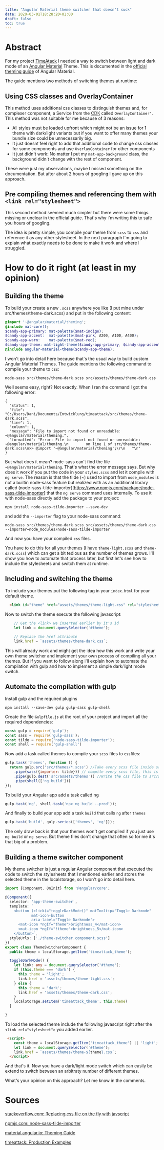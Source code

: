 ```yaml
---
title: "Angular Material theme switcher that doesn't suck"
date: 2020-03-01T18:28:20+01:00
draft: false
toc: true
---
```


# Abstract

For my project [TimeAtack](https://github.com/danielr1996/timeattack) I needed a way to switch between light and 
dark mode of an [Angular Material](https://material.angular.io/) Theme. This is documented in 
the [official theming guide](https://material.angular.io/guide/theming#defining-a-custom-theme) of Angular Material.

The guide mentions two methods of switching themes at runtime:

## Using CSS classes and OverlayContainer

This method uses additional css classes to distinguish themes and, for complexer component, 
a Service from the [CDK](https://material.angular.io/cdk/categories) called `OverlayContainer'`.
This method was not suitable for me because of 3 reasons:

- All styles must be loaded upfront which might not be an issue for 1 theme with dark/light variants but if you want to 
offer many themes your bundle size could be unnecessarily big.
- It just doesnt feel right to add that additional code to change css classes for some components and use 
`OverlayContainer` for other components
- It just didn't work: No matter I put my `mat-app-background` class, the background didn't 
change with the rest of component.

These were just my observations, maybe I missed something on the documentation. 
But after about 2 hours of googling I gave up on this approach.

## Pre compiling themes and referencing them with `<link rel="stylesheet">`

This second method seemed much simpler but there were some things missing or unclear in the official guide. 
That's why I'm writing this to safe you hours of googling.

The idea is pretty simple, you compile your theme from `scss` to `css` and reference it as any other stylesheet. 
In the next paragraph I'm going to explain what exactly needs to be done to make it work and where I struggled.

# How to do it right (at least in my opinion)
## Building the theme
To build your create a new `.scss` anywhere you like (I put mine under src/themes/theme-dark.scss) and put in the 
following content:
```.scss
@import '~@angular/material/theming';
@include mat-core();
$candy-app-primary: mat-palette($mat-indigo);
$candy-app-accent:  mat-palette($mat-pink, A200, A100, A400);
$candy-app-warn:    mat-palette($mat-red);
$candy-app-theme: mat-light-theme($candy-app-primary, $candy-app-accent, $candy-app-warn);
@include angular-material-theme($candy-app-theme);
```

I won't go into detail here because that's the usual way to build custom Angular Material Themes.
The guide mentions the following command to compile your theme to `css`:

```shell script
node-sass src/themes/theme-dark.scss src/assets/themes/theme-dark.css
```

Well seems easy, right? Not exactly. When I ran the command I got the following error:
```shell script
{
  "status": 1,
  "file": "C:/Users/Dani/Documents/Entwicklung/timeattack/src/themes/theme-dark.scss",
  "line": 1,
  "column": 1,
  "message": "File to import not found or unreadable: ~@angular/material/theming.",
  "formatted": "Error: File to import not found or unreadable: ~@angular/material/theming.\n        on line 1 of src/themes/theme-dark.scss\n>> @import '~@angular/material/theming';\r\n   ^\n"
}

```

But what does it mean? node-sass can't find the file `~@angular/material/theming`. That's what the error message says.
But why does it work if you put the code in your `styles.scss` and let it compile with `ng serve`. 
The reason is that the tilde (~) used to import from `node_modules` is not a builtin node-sass feature but realized with 
as an additional library called (node-sass-tilde-importer)[https://www.npmjs.com/package/node-sass-tilde-importer] that
the `ng serve` command uses internally. To use it with node-sass directly add the package to your project:
```shell script
npm install node-sass-tilde-importer --save-dev
```
and add the `--importer` flag to your node-sass command:
```shell script
node-sass src/themes/theme-dark.scss src/assets/themes/theme-dark.css --importer=node_modules/node-sass-tilde-importer
```
And now you have your compiled `css` files. 

You have to do this for all your themes (I have `theme-light.scss` and `theme-dark.scss`) which can get a bit tedious as
the number of themes grows. I'll show you how to automate that process later, but first let's see how to include 
the stylesheets and switch them at runtime.

## Including and switching the theme
To include your themes put the following tag in your `index.html` for your default theme.
```html
  <link id="theme" href="assets/themes/theme-light.css" rel="stylesheet ">
```

Now to switch the theme execute the following javascript:
```javascript
    // Get the <link> we inserted earlier by it's id
    let link = document.querySelector('#theme');
    
    // Replace the href attribute
    link.href = `assets/themes/theme-dark.css`;
```

This will already work and might get the idea how this work and write your own theme switcher and implement your own 
process of compiling all your themes. But if you want to follow along I'll explain how to automate the compilation with 
gulp and how to implement a simple dark/light mode switch.

## Automate the compilation with gulp
Install gulp and the required plugins
```shell script
npm install --save-dev gulp gulp-sass gulp-shell
```

Create the file `Gulpfile.js` at the root of your project and import all the required dependencies:
```javascript
const gulp = require('gulp');
const sass = require('gulp-sass');
const tilde = require('node-sass-tilde-importer');
const shell = require('gulp-shell')
```

Now add a task called themes to compile your `scss` files to `css`files:
```javascript
gulp.task('themes', function () {
  return gulp.src('src/themes/*.scss') //Take every scss file inside src/themes/
    .pipe(sass({importer: tilde})) // compile every scss file, this is essentially the same as the node-sass ... command we used earlier
    .pipe(gulp.dest('src/assets/themes')) //Write the css file to src/assets/themes/
    .pipe(shell(['ng build']))
});
```

To build your Angular app add a task called ng
```javascript
gulp.task('ng', shell.task('npx ng build --prod'));
```

And finally to build your app add a task `build` that calls `ng` after `themes`
```javascript
gulp.task('build', gulp.series(['themes', 'ng']));
``` 

The only draw back is that your themes won't get compiled if you just use `ng build` or `ng serve`.
But theme files don't change that often so for me it's that big of a problem.

## Building a theme switcher component
My theme switcher is just a regular Angular component that executed the code to switch the stylesheets 
that I mentioned earlier and stores the selected theme in the localstorage, so I won't go into detail here.


```typescript 
import {Component, OnInit} from '@angular/core';

@Component({
  selector: 'app-theme-switcher',
  template: `
    <button (click)="toggleDarkMode()" matTooltip="Toggle Darkmode"
            mat-icon-button
            aria-label="Toggle Darkmode">
      <mat-icon *ngIf="theme">brightness_4</mat-icon>
      <mat-icon *ngIf="!theme">brightness_5</mat-icon>
    </button>`,
  styleUrls: ['./theme-switcher.component.scss']
})
export class ThemeSwitcherComponent {
  public theme = localStorage.getItem('timeattack_theme');

  toggleDarkMode() {
    let link: any = document.querySelector('#theme');
    if (this.theme === 'dark') {
      this.theme = 'light';
      link.href = 'assets/themes/theme-light.css';
    } else {
      this.theme = 'dark';
      link.href = 'assets/themes/theme-dark.css';
    }
    localStorage.setItem('timeattack_theme', this.theme)
  }

}
```
To load the selected theme include the following javascript right after the `<link rel="stylesheet">` you added earlier.

```html
 <script>
    const theme = localStorage.getItem('timeattack_theme') || 'light';
    let link = document.querySelector('#theme');
    link.href = `assets/themes/theme-${theme}.css`;
  </script>
```

And that's it. Now you have a dark/light mode switch which can easily be extend to switch between an arbitraty number of different themes.

What's your opinion on this approach? Let me know in the comments.


# Sources
[stackoverflow.com: Replacing css file on the fly with javscript](https://stackoverflow.com/questions/19844545/replacing-css-file-on-the-fly-and-apply-the-new-style-to-the-page)

[npmjs.com: node-sass-tilde-importer](https://www.npmjs.com/package/node-sass-tilde-importer)

[material.angular.io: Theming Guide](https://material.angular.io/guide/theming#changing-styles-at-run-time)

[timeattack: Production Examples](https://github.com/danielr1996/timeattack)